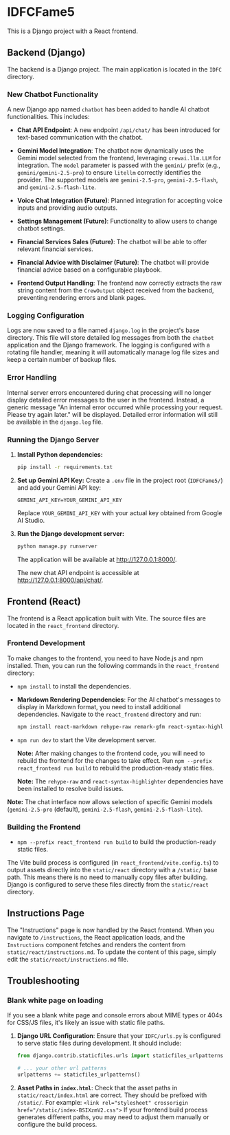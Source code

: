 # IDFCFame5

This is a Django project with a React frontend.

## Backend (Django)

The backend is a Django project. The main application is located in the `IDFC` directory.

### New Chatbot Functionality

A new Django app named `chatbot` has been added to handle AI chatbot functionalities. This includes:

*   **Chat API Endpoint**: A new endpoint `/api/chat/` has been introduced for text-based communication with the chatbot.
*   **Gemini Model Integration**: The chatbot now dynamically uses the Gemini model selected from the frontend, leveraging `crewai.llm.LLM` for integration. The `model` parameter is passed with the `gemini/` prefix (e.g., `gemini/gemini-2.5-pro`) to ensure `litellm` correctly identifies the provider. The supported models are `gemini-2.5-pro`, `gemini-2.5-flash`, and `gemini-2.5-flash-lite`.
*   **Voice Chat Integration (Future)**: Planned integration for accepting voice inputs and providing audio outputs.
*   **Settings Management (Future)**: Functionality to allow users to change chatbot settings.
*   **Financial Services Sales (Future)**: The chatbot will be able to offer relevant financial services.
*   **Financial Advice with Disclaimer (Future)**: The chatbot will provide financial advice based on a configurable playbook.

*   **Frontend Output Handling**: The frontend now correctly extracts the raw string content from the `CrewOutput` object received from the backend, preventing rendering errors and blank pages.

### Logging Configuration

Logs are now saved to a file named `django.log` in the project's base directory. This file will store detailed log messages from both the `chatbot` application and the Django framework. The logging is configured with a rotating file handler, meaning it will automatically manage log file sizes and keep a certain number of backup files.

### Error Handling

Internal server errors encountered during chat processing will no longer display detailed error messages to the user in the frontend. Instead, a generic message "An internal error occurred while processing your request. Please try again later." will be displayed. Detailed error information will still be available in the `django.log` file.

### Running the Django Server

1.  **Install Python dependencies:**

    ```bash
    pip install -r requirements.txt
    ```

2.  **Set up Gemini API Key:**
    Create a `.env` file in the project root (`IDFCFame5/`) and add your Gemini API key:
    ```
    GEMINI_API_KEY=YOUR_GEMINI_API_KEY
    ```
    Replace `YOUR_GEMINI_API_KEY` with your actual key obtained from Google AI Studio.

3.  **Run the Django development server:**

    ```bash
    python manage.py runserver
    ```

    The application will be available at http://127.0.0.1:8000/.

    The new chat API endpoint is accessible at http://127.0.0.1:8000/api/chat/.

## Frontend (React)

The frontend is a React application built with Vite. The source files are located in the `react_frontend` directory.

### Frontend Development

To make changes to the frontend, you need to have Node.js and npm installed. Then, you can run the following commands in the `react_frontend` directory:

*   `npm install` to install the dependencies.
*   **Markdown Rendering Dependencies**: For the AI chatbot's messages to display in Markdown format, you need to install additional dependencies. Navigate to the `react_frontend` directory and run:
    ```bash
    npm install react-markdown rehype-raw remark-gfm react-syntax-highlighter
    ```
*   `npm run dev` to start the Vite development server.

    **Note:** After making changes to the frontend code, you will need to rebuild the frontend for the changes to take effect. Run `npm --prefix react_frontend run build` to rebuild the production-ready static files.

    **Note:** The `rehype-raw` and `react-syntax-highlighter` dependencies have been installed to resolve build issues.

**Note:** The chat interface now allows selection of specific Gemini models (`gemini-2.5-pro` (default), `gemini-2.5-flash`, `gemini-2.5-flash-lite`).

### Building the Frontend

*   `npm --prefix react_frontend run build` to build the production-ready static files.

The Vite build process is configured (in `react_frontend/vite.config.ts`) to output assets directly into the `static/react` directory with a `/static/` base path. This means there is no need to manually copy files after building. Django is configured to serve these files directly from the `static/react` directory.

## Instructions Page

The "Instructions" page is now handled by the React frontend. When you navigate to `/instructions`, the React application loads, and the `Instructions` component fetches and renders the content from `static/react/instructions.md`. To update the content of this page, simply edit the `static/react/instructions.md` file.

## Troubleshooting

### Blank white page on loading

If you see a blank white page and console errors about MIME types or 404s for CSS/JS files, it's likely an issue with static file paths.

1.  **Django URL Configuration**: Ensure that your `IDFC/urls.py` is configured to serve static files during development. It should include:
    ```python
    from django.contrib.staticfiles.urls import staticfiles_urlpatterns

    # ... your other url patterns
    urlpatterns += staticfiles_urlpatterns()
    ```
2.  **Asset Paths in `index.html`**: Check that the asset paths in `static/react/index.html` are correct. They should be prefixed with `/static/`. For example:
    `<link rel="stylesheet" crossorigin href="/static/index-BSIXzmV2.css">`
    If your frontend build process generates different paths, you may need to adjust them manually or configure the build process.